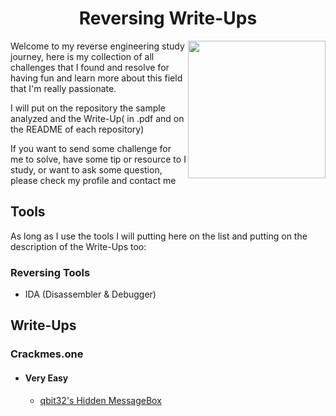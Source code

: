 <h1 align="center"> Reversing Write-Ups </h1>

<img align="right" heigth="220" width="220" src="https://i.imgur.com/4SdB78W.gif"/>

<p>
 Welcome to my reverse engineering study journey, here is my collection of all challenges that I found and resolve for having fun and learn more about this field that I'm really passionate.
</p>

<p>
 I will put on the repository the sample analyzed and the Write-Up( in .pdf and on the README of each repository)
</p>

<p>
  If you want to send some challenge for me to solve, have some tip or resource to I study, or want to ask some question, please check my profile and contact me
</p>

<h2>Tools</h2>

<p>
 As long as I use the tools I will putting here on the list and putting on the description of the Write-Ups too:
 <h3>Reversing Tools</h3>
 <ul>
  <li>IDA (Disassembler & Debugger)</li>
 </ul> 
</p>

<h2>Write-Ups</h2>

<h3> Crackmes.one </h3>
<ul>
 <li>
  <h4>Very Easy</h4>
  <ul>
   <li><a href="https://github.com/Tricta/Reversing-Write-Ups/tree/main/crackmes.one/Hidden%20MessageBox%20-%20liaqbit32">qbit32's Hidden MessageBox</a></li>
  </ul>
 </li>
</ul>

